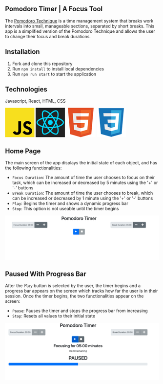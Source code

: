 ## Pomodoro Timer | A Focus Tool

The [Pomodoro Technique](https://en.wikipedia.org/wiki/Pomodoro_Technique) is a time management system that breaks work intervals into small, manageable sections, separated by short breaks. This app is a simplified version of the Pomodoro Technique and allows the user to change their focus and break durations.

## Installation
1. Fork and clone this repository
2. Run `npm install` to install local dependencies
3. Run `npm run start` to start the application

## Technologies

Javascript, React, HTML, CSS

![Javascript](/images/JavaScript.png)
![React](/images/React.png)
![HTML](/images/html.png)
![CSS](/images/css.png)

## Home Page

The main screen of the app displays the initial state of each object, and has the following functionalities:
- `Focus Duration`: The amount of time the user chooses to focus on their task, which can be increased or decreased by 5 minutes using the '+' or '-' buttons
- `Break Duration`: The amount of time the user chooses to break, which can be increased or decreased by 1 minute using the '+' or '-' buttons
- `Play`: Begins the timer and shows a dynamic progress bar
- `Stop`: This option is not useable until the timer begins

![Home Page](/images/Timer%20main%20page.png)

## Paused With Progress Bar

After the `Play` button is selected by the user, the timer begins and a progress bar appears on the screen which tracks how far the user is in their session. Once the timer begins, the two functionalities appear on the screen:
- `Pause`: Pauses the timer and stops the progress bar from increasing
- `Stop`: Resets all values to their initial state

![Paused](/images/Timer%20Paused.png)
